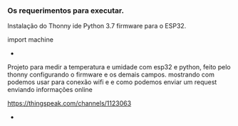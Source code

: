 ### Os requerimentos para executar.

Instalação do Thonny ide
Python 3.7
firmware para o ESP32.

import machine


-
Projeto para medir a temperatura e umidade com esp32 e python, feito pelo thonny configurando o firmware e os demais campos. mostrando com podemos usar para conexão wifi e e como podemos enviar um request enviando informações online

https://thingspeak.com/channels/1123063

-
